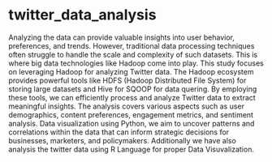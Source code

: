 # twitter_data_analysis
Analyzing the data can provide valuable 
insights into user behavior, preferences, and trends. However, traditional 
data processing techniques often struggle to handle the scale and 
complexity of such datasets. This is where big data technologies like 
Hadoop come into play. This study focuses on leveraging Hadoop for 
analyzing Twitter data. The Hadoop ecosystem provides powerful tools like 
HDFS (Hadoop Distributed File System) for storing large datasets and Hive 
for SQOOP for data quering. By employing these tools, we can efficiently 
process and analyze Twitter data to extract meaningful insights. The analysis 
covers various aspects such as user demographics, content preferences, 
engagement metrics, and sentiment analysis. Data visualization using 
Python, we aim to uncover patterns and correlations within the data that can 
inform strategic decisions for businesses, marketers, and policymakers. 
Additionally we have also analysis the twitter data using R Language for 
proper Data Visuvalization.
